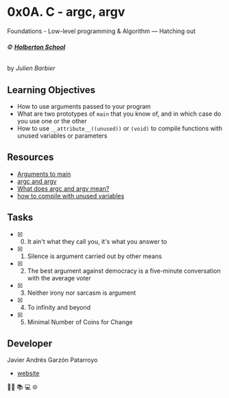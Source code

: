 # 0x0A. C - argc, argv
Foundations - Low-level programming & Algorithm ― Hatching out

###### :copyright: **[Holberton School](https://www.holbertonschool.com/)**
by _Julien Barbier_

## Learning Objectives
* How to use arguments passed to your program
* What are two prototypes of ```main``` that you know of, and in which case do you use one or the other
* How to use ```__attribute__((unused))``` or ```(void)``` to compile functions with unused variables or parameters

## Resources
* [Arguments to main](https://publications.gbdirect.co.uk//c_book/chapter10/arguments_to_main.html)
* [argc and argv](http://crasseux.com/books/ctutorial/argc-and-argv.html)
* [What does argc and argv mean?](https://www.youtube.com/watch?v=aP1ijjeZc24)
* [how to compile with unused variables](https://www.google.com/webhp?q=unused+variable+C)

## Tasks
* [x] 0. It ain't what they call you, it's what you answer to
* [x] 1. Silence is argument carried out by other means
* [x] 2. The best argument against democracy is a five-minute conversation with the average voter
* [x] 3. Neither irony nor sarcasm is argument
* [x] 4. To infinity and beyond
* [x] 5. Minimal Number of Coins for Change

## Developer
Javier Andrés Garzón Patarroyo
- [website](https://tecnoayuda.co/)

:man_technologist: :books: :computer: :globe_with_meridians:
